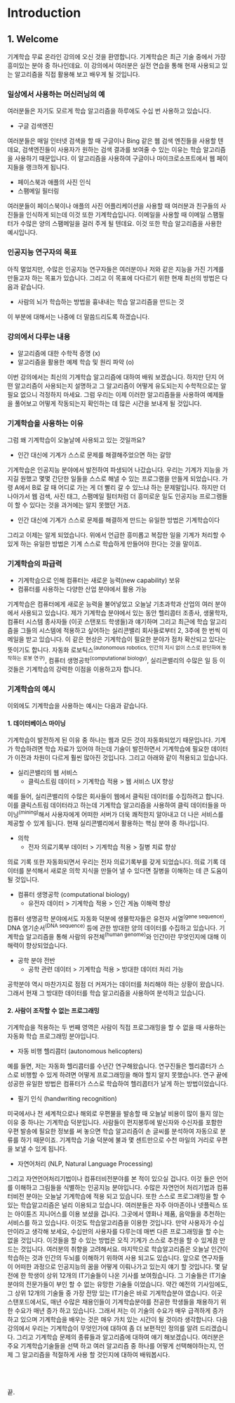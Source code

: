 # Introduction #

## 1. Welcome ##

기계학습 무료 온라인 강의에 오신 것을 환영합니다. 기계학습은 최근 기술 중에서 가장 흥미있는 분야 중 하나인데요. 이 강의에서 여러분은 실전 연습을 통해 현재 사용되고 있는 알고리즘을 직접 활용해 보고 배우게 될 것입니다. 

### 일상에서 사용하는 머신러닝의 예  ###

여러분들은 자기도 모르게 학습 알고리즘을 하루에도 수십 번 사용하고 있습니다. 

+ 구글 검색엔진

여러분들은 매일 인터넷 검색을 할 때 구글이나 Bing 같은 웹 검색 엔진들을 사용할 텐데요, 검색엔진들이 사용자가 원하는 검색 결과를 보여줄 수 있는 이유는 학습 알고리즘을 사용하기 때문입니다. 이 알고리즘을 사용하여 구글이나 마이크로소프트에서 웹 페이지들을 랭크하게 됩니다. 

+ 페이스북과 애플의 사진 인식
+ 스팸메일 필터링

여러분들이 페이스북이나 애플의 사진 어플리케이션을 사용할 때 여러분과 친구들의 사진들을 인식하게 되는데 이것 또한 기계학습입니다. 이메일을 사용할 때 이메일 스팸필터가 수많은 양의 스팸메일을 걸러 주게 될 텐데요. 이것 또한 학습 알고리즘을 사용한 예시입니다. 

### 인공지능 연구자의 목표 ###

아직 멀었지만, 수많은 인공지능 연구자들은 여러분이나 저와 같은 지능을 가진 기계를 만들고자 하는 목표가 있습니다. 그리고 이 목표에 다다르기 위한 현재 최선의 방법은 다음과 같습니다.

+ 사람의 뇌가 학습하는 방법을 흉내내는 학습 알고리즘을 만드는 것

이 부분에 대해서는 나중에 더 말씀드리도록 하겠습니다. 

### 강의에서 다루는 내용 ###

+ 알고리즘에 대한 수학적 증명 (x)
+ 알고리즘을 활용한 예제 학습 및 원리 파악 (o)

이번 강의에서는 최신의 기계학습 알고리즘에 대하여 배워 보겠습니다. 하지만 단지 어떤 알고리즘이 사용되는지 설명하고 그 알고리즘이 어떻게 유도되는지 수학적으로는 알 필요 없으니 걱정하지 마세요. 그럼 우리는 이제 이러한 알고리즘들을 사용하여 예제들을 풀어보고 어떻게 작동되는지 확인하는 데 많은 시간을 보내게 될 것입니다. 

### 기계학습을 사용하는 이유  ###

그럼 왜 기계학습이 오늘날에 사용되고 있는 것일까요?

+ 인간 대신에 기계가 스스로 문제를 해결해주었으면 하는 갈망

기계학습은 인공지능 분야에서 발전하여 파생되어 나갔습니다. 우리는 기계가 지능을 가지길 원했고 몇몇 간단한 일들을 스스로 해낼 수 있는 프로그램을 만들게 되었습니다. 가령 A에서 B로 갈 때 어디로 가는 게 더 빨리 갈 수 있느냐 하는 문제말입니다. 하지만 더 나아가서 웹 검색, 사진 태그, 스팸메일 필터처럼 더 흥미로운 일도 인공지능 프로그램들이 할 수 있다는 것을 과거에는 알지 못했던 거죠.

+ 인간 대신에 기계가 스스로 문제를 해결하게 만드는 유일한 방법은 기계학습이다

그리고 이제는 알게 되었습니다. 위에서 언급한 흥미롭고 복잡한 일을 기계가 처리할 수 있게 하는 유일한 방법은 기계 스스로 학습하게 만들어야 한다는 것을 말이죠. 

### 기계학습의 파급력 ###

+ 기계학습으로 인해 컴퓨터는 새로운 능력(new capability) 보유
+ 컴퓨터를 사용하는 다양한 산업 분야에서 활용 가능

기계학습은 컴퓨터에게 새로운 능력을 불어넣었고 오늘날 기초과학과 산업의 여러 분야에서 사용되고 있습니다. 제가 기계학습 분야에서 있는 동안 헬리콥터 조종사, 생물학자, 컴퓨터 시스템 종사자들 (이곳 스탠포드 학생들)과 얘기하며 그리고 최근에 학습 알고리즘을 그들의 시스템에 적용하고 싶어하는 실리콘밸리 회사들로부터 2, 3주에 한 번씩 이메일을 받고 있습니다. 이 같은 현상은 기계학습이 필요한 분야가 점차 확산되고 있다는 뜻이기도 합니다. 자동화 로보틱스<sup>(autonomous robotics, 인간의 지시 없이 스스로 판단하여 동작하는 로봇 연구)</sup>, 컴퓨터 생명공학<sup>(computational biology)</sup>, 실리콘밸리의 수많은 일 등 이것들은 기계학습의 강력한 이점을 이용하고자 합니다. 

### 기계학습의 예시 ###

이외에도 기계학습을 사용하는 예시는 다음과 같습니다. 

#### 1. 데이터베이스 마이닝 ####

기계학습이 발전하게 된 이유 중 하나는 웹과 모든 것이 자동화되었기 때문입니다. 기계가 학습하려면 학습 자료가 있어야 하는데 기술이 발전하면서 기계학습에 필요한 데이터가 이전과 차원이 다르게 훨씬 많아진 것입니다. 그리고 아래와 같이 적용되고 있습니다.

+ 실리콘밸리의 웹 서비스
    + 클릭스트림 데이터 > 기계학습 적용 > 웹 서비스 UX 향상

예를 들어, 실리콘밸리의 수많은 회사들이 웹에서 클릭된 데이터를 수집하려고 합니다. 이를 클릭스트림 데이터라고 하는데 기계학습 알고리즘을 사용하여 클릭 데이터들을 마이닝<sup>(mining)</sup>해서 사용자에게 어떠한 서버가 더욱 쾌적한지 알아내고 더 나은 서비스를 제공할 수 있게 됩니다. 현재 실리콘밸리에서 활용하는 핵심 분야 중 하나입니다. 

+ 의학
    + 전자 의료기록부 데이터 > 기계학습 적용 > 질병 치료 향상

의료 기록 또한 자동화되면서 우리는 전자 의료기록부를 갖게 되었습니다. 의료 기록 데이터를 분석해서 새로운 의학 지식을 만들어 낼 수 있다면 질병을 이해하는 데 큰 도움이 될 것입니다.

+ 컴퓨터 생명공학 (computational biology)
    + 유전자 데이터 > 기계학습 적용 > 인간 게놈 이해력 향상

 컴퓨터 생명공학 분야에서도 자동화 덕분에 생물학자들은 유전자 서열<sup>(gene sequence)</sup>, DNA 염기순서<sup>(DNA sequence)</sup> 등에 관한 방대한 양의 데이터를 수집하고 있습니다. 기계학습 알고리즘을 통해 사람의 유전체<sup>(human genome)</sup>와 인간이란 무엇인지에 대해 이해력이 향상되었습니다. 

+ 공학 분야 전반 
    + 공학 관련 데이터 > 기계학습 적용 > 방대한 데이터 처리 가능

공학분야 역시 마찬가지로 점점 더 커져가는 데이터를 처리해야 하는 상황이 왔습니다. 그래서 현재 그 방대한 데이터를 학습 알고리즘을 사용하여 분석하고 있습니다. 

#### 2. 사람이 조작할 수 없는 프로그래밍 ####

기계학습을 적용하는 두 번째 영역은 사람이 직접 프로그래밍을 할 수 없을 때 사용하는 자동화 학습 프로그래밍 분야입니다. 

+ 자동 비행 헬리콥터 (autonomous helicopters)

예를 들면, 저는 자동화 헬리콥터를 수년간 연구해왔습니다. 연구진들은 헬리콥터가 스스로 비행할 수 있게 하려면 어떻게 프로그래밍을 해야 할지 알지 못했습니다. 연구 끝에 성공한 유일한 방법은 컴퓨터가 스스로 학습하여 헬리콥터가 날게 하는 방법이었습니다. 

+ 필기 인식 (handwriting recognition)

미국에서나 전 세계적으로나 해외로 우편물을 발송할 때 오늘날 비용이 많이 들지 않는 이유 중 하나는 기계학습 덕분입니다. 사람들이 편지봉투에 발신자와 수신자를 포함한 우편 발송에 필요한 정보를 써 놓으면 학습 알고리즘이 손 글씨를 분석하여 자동으로 분류를 하기 때문이죠. 기계학습 기술 덕분에 불과 몇 센트만으로 수천 마일의 거리로 우편을 보낼 수 있게 됩니다. 

+ 자연어처리 (NLP, Natural Language Processing)

그리고 자연언어처리기법이나 컴퓨터비전분야를 본 적이 있으실 겁니다. 이것 들은 언어를 이해하고 그림들을 식별하는 인공지능 분야입니다. 수많은 자연언어 처리기법과 컴퓨터비전 분야는 오늘날 기계학습에 적용 되고 있습니다. 또한 스스로 프로그래밍을 할 수 있는 학습알고리즘은 널리 이용되고 있습니다. 여러분들은 자주 아마존이나 넷플릭스 또는 아이튠즈 지니어스를 이용 보셨을 겁니다. 그곳에서 영화나 제품, 음악들을 추천하는 서비스를 하고 있습니다. 이것도 학습알고리즘을 이용한 것입니다. 만약 사용자가 수십만이라고 생각해 보세요, 수십만의 사용자를 다루는데 매번 다른 프로그래밍을 할 수는 없을 것입니다. 이것들을 할 수 있는 방법은 오직 기계가 스스로 추천을 할 수 있게끔 만드는 것입니다. 여러분의 취향을 고려해서요. 마지막으로 학습알고리즘은 오늘날 인간이 학습하는 것과 인간의 두뇌를 이해하기 위하여 사용 되고도 있습니다. 앞으로 연구자들이 어떠한 과정으로 인공지능의 꿈을 어떻게 이뤄나가고 있는지 얘기 할 것입니다. 몇 달 전에 한 학생이 상위 12개의 IT기술들이 나온 기사를 보여줬습니다. 그 기술들은 IT기술 분야의 전문가들이 부인 할 수 없는 유망한 기술들 이었습니다. 약간 예전의 기사임에도, 그 상위 12개의 기술들 중 가장 전망 있는 IT기술은 바로 기계학습분야 였습니다. 이곳 스탠포드에서도, 매년 수많은 채용인들이 기계학습분야를 전공한 학생들을 채용하기 위한 수요가 매년 증가 하고 있습니다. 그래서 저는 이 기술의 수요가 매우 급격하게 증가하고 있으며 기계학습을 배우는 것은 매우 가치 있는 시간이 될 것이라 생각합니다. 다음 강의에서 우리는 기계학습이 무엇인가에 대하여 좀 더 보편적인 정의를 알려 드리겠습니다. 그리고 기계학습 문제의 종류들과 알고리즘에 대하여 얘기 해보겠습니다. 여러분은 주요 기계학습기술들을 선택 하고 여러 알고리즘 중 하나를 어떻게 선택해야하는지, 언제 그 알고리즘을 적절하게 사용 할 것인지에 대하여 배워봅시다. 

</br></br></br>
끝.